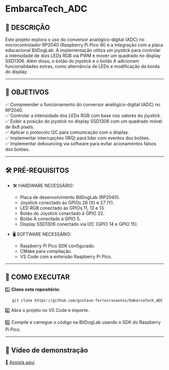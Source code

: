 # EmbarcaTech_ADC

## 📌 DESCRIÇÃO
Este projeto explora o uso do conversor analógico-digital (ADC) no microcontrolador RP2040 (Raspberry Pi Pico W) e a integração com a placa educacional BitDogLab. A implementação utiliza um joystick para controlar a intensidade de dois LEDs RGB via PWM e mover um quadrado no display SSD1306. Além disso, o botão do joystick e o botão A adicionam funcionalidades extras, como alternância de LEDs e modificação da borda do display.

---

## 🎯 OBJETIVOS
✅ Compreender o funcionamento do conversor analógico-digital (ADC) no RP2040.  
✅ Controlar a intensidade dos LEDs RGB com base nos valores do joystick.  
✅ Exibir a posição do joystick no display SSD1306 com um quadrado móvel de 8x8 pixels.  
✅ Aplicar o protocolo I2C para comunicação com o display.  
✅ Implementar interrupções (IRQ) para lidar com eventos dos botões.  
✅ Implementar debouncing via software para evitar acionamentos falsos dos botões.  

---

## 🛠️ PRÉ-REQUISITOS

- 🛠️ HARDWARE NECESSÁRIO:
  
  - Placa de desenvolvimento BitDogLab (RP2040).  
  - Joystick conectado às GPIOs 26 (X) e 27 (Y).  
  - LED RGB conectado às GPIOs 11, 12 e 13.  
  - Botão do Joystick conectado à GPIO 22.   
  - Botão A conectado à GPIO 5.  
  - Display SSD1306 conectado via I2C (GPIO 14 e GPIO 15).  

  
- 🖥 SOFTWARE NECESSÁRIO:
  - Raspberry Pi Pico SDK configurado.  
  - CMake para compilação.  
  - VS Code com a extensão Raspberry Pi Pico. 

---

## 🚀 COMO EXECUTAR

1️⃣ **Clone este repositório:**

       git clone https://github.com/gustavo-ferreirasantos/EmbarcaTech_ADC

2️⃣ Abra o projeto no VS Code e importe.

3️⃣ Compile e carregue o código na BitDogLab usando o SDK do Raspberry Pi Pico.

---

## 🎥 Vídeo de demonstração
🔗 <u>[Assista aqui](https://youtu.be/MBy4VnQCs48)</u>
